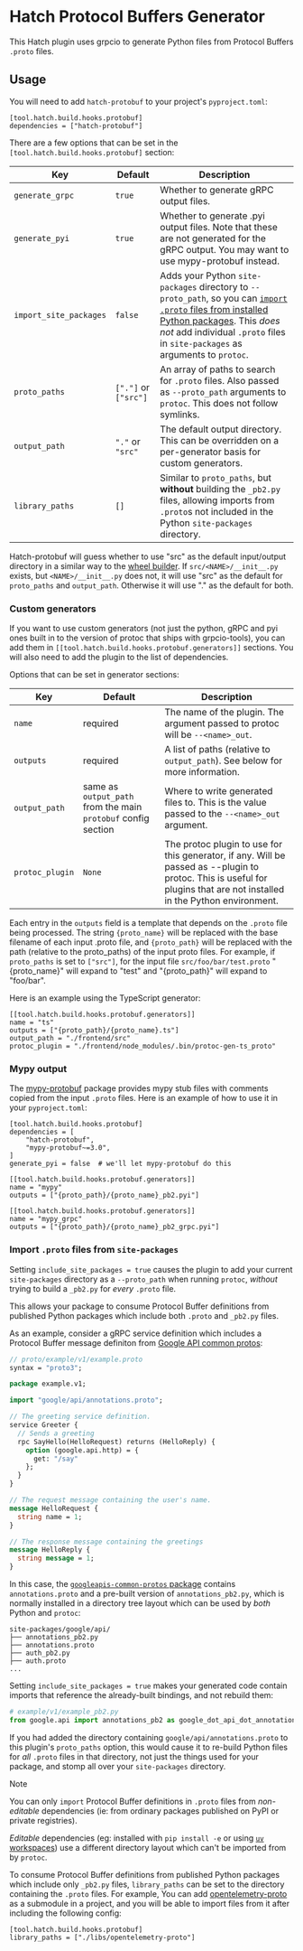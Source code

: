 # Hatch Protocol Buffers Generator

This Hatch plugin uses grpcio to generate Python files from Protocol Buffers `.proto` files.


## Usage

You will need to add `hatch-protobuf` to your project's `pyproject.toml`:

```
[tool.hatch.build.hooks.protobuf]
dependencies = ["hatch-protobuf"]
```

There are a few options that can be set in the `[tool.hatch.build.hooks.protobuf]`
section:

| Key | Default | Description |
| --- | ------- | ----------- |
| `generate_grpc` | `true` | Whether to generate gRPC output files. |
| `generate_pyi` | `true` | Whether to generate .pyi output files. Note that these are not generated for the gRPC output. You may want to use mypy-protobuf instead. |
| `import_site_packages` | `false` | Adds your Python `site-packages` directory to `--proto_path`, so you can [`import` `.proto` files from installed Python packages](#import-proto-files-from-site-packages). This *does not* add individual `.proto` files in `site-packages` as arguments to `protoc`. |
| `proto_paths` | `["."]` or `["src"]` | An array of paths to search for `.proto` files. Also passed as `--proto_path` arguments to `protoc`. This does not follow symlinks. |
| `output_path` | `"."` or `"src"` | The default output directory. This can be overridden on a per-generator basis for custom generators. |
| `library_paths` | `[]` | Similar to `proto_paths`, but **without** building the `_pb2.py` files, allowing imports from `.proto`s not included in the Python `site-packages` directory. |

Hatch-protobuf will guess whether to use "src" as the default input/output directory in
a similar way to the [wheel builder][wheel-builder-defaults]. If
`src/<NAME>/__init__.py` exists, but `<NAME>/__init__.py` does not, it will use "src" as
the default for `proto_paths` and `output_path`. Otherwise it will use "." as the
default for both.

[wheel-builder-defaults]: https://hatch.pypa.io/latest/plugins/builder/wheel/#default-file-selection

### Custom generators

If you want to use custom generators (not just the python, gRPC and pyi ones built in to
the version of protoc that ships with grpcio-tools), you can add them in
`[[tool.hatch.build.hooks.protobuf.generators]]` sections. You will also need to add the
plugin to the list of dependencies.

Options that can be set in generator sections:

| Key | Default | Description |
| --- | ------- | ----------- |
| `name` | required | The name of the plugin. The argument passed to protoc will be `--<name>_out`. |
| `outputs` | required | A list of paths (relative to `output_path`). See below for more information. |
| `output_path` | same as `output_path` from the main `protobuf` config section | Where to write generated files to. This is the value passed to the `--<name>_out` argument. |
| `protoc_plugin` | `None` | The protoc plugin to use for this generator, if any. Will be passed as --plugin to protoc. This is useful for plugins that are not installed in the Python environment. |

Each entry in the `outputs` field is a template that depends on the `.proto` file being
processed. The string `{proto_name}` will be replaced with the base filename of each input .proto
file, and `{proto_path}` will be replaced with the path (relative to the proto_paths) of
the input proto files. For example, if `proto_paths` is set to `["src"]`, for the
input file `src/foo/bar/test.proto` "{proto_name}" will expand to "test" and
"{proto_path}" will expand to "foo/bar".

Here is an example using the TypeScript generator:

```
[[tool.hatch.build.hooks.protobuf.generators]]
name = "ts"
outputs = ["{proto_path}/{proto_name}.ts"]
output_path = "./frontend/src"
protoc_plugin = "./frontend/node_modules/.bin/protoc-gen-ts_proto"
```

### Mypy output

The [mypy-protobuf](https://pypi.org/project/mypy-protobuf/) package provides mypy stub
files with comments copied from the input `.proto` files. Here is an example of how to
use it in your `pyproject.toml`:

```
[tool.hatch.build.hooks.protobuf]
dependencies = [
    "hatch-protobuf",
    "mypy-protobuf~=3.0",
]
generate_pyi = false  # we'll let mypy-protobuf do this

[[tool.hatch.build.hooks.protobuf.generators]]
name = "mypy"
outputs = ["{proto_path}/{proto_name}_pb2.pyi"]

[[tool.hatch.build.hooks.protobuf.generators]]
name = "mypy_grpc"
outputs = ["{proto_path}/{proto_name}_pb2_grpc.pyi"]
```

### Import `.proto` files from `site-packages`

Setting `include_site_packages = true` causes the plugin to add your current
`site-packages` directory as a `--proto_path` when running `protoc`, *without*
trying to build a `_pb2.py` for *every* `.proto` file.

This allows your package to consume Protocol Buffer definitions from published
Python packages which include both `.proto` and `_pb2.py` files.

As an example, consider a gRPC service definition which includes a Protocol
Buffer message definiton from
[Google API common protos](https://github.com/googleapis/googleapis/tree/master/google/api):

```proto
// proto/example/v1/example.proto
syntax = "proto3";

package example.v1;

import "google/api/annotations.proto";

// The greeting service definition.
service Greeter {
  // Sends a greeting
  rpc SayHello(HelloRequest) returns (HelloReply) {
    option (google.api.http) = {
      get: "/say"
    };
  }
}

// The request message containing the user's name.
message HelloRequest {
  string name = 1;
}

// The response message containing the greetings
message HelloReply {
  string message = 1;
}
```

In this case, the
[`googleapis-common-protos` package](https://pypi.org/project/googleapis-common-protos/)
contains `annotations.proto` and a pre-built version of `annotations_pb2.py`,
which is normally installed in a directory tree layout which can be used by
*both* Python and `protoc`:

```
site-packages/google/api/
├── annotations_pb2.py
├── annotations.proto
├── auth_pb2.py
├── auth.proto
...
```

Setting `include_site_packages = true` makes your generated code contain imports
that reference the already-built bindings, and not rebuild them:

```python
# example/v1/example_pb2.py
from google.api import annotations_pb2 as google_dot_api_dot_annotations__pb2
```

If you had added the directory containing `google/api/annotations.proto` to this
plugin's `proto_paths` option, this would cause it to re-build Python files for
*all* `.proto` files in that directory, not just the things used for your
package, and stomp all over your `site-packages` directory.

> [!NOTE]
> You can only `import` Protocol Buffer definitions in `.proto` files from
> *non-editable* dependencies (ie: from ordinary packages published on PyPI or
> private registries).
>
> *Editable* dependencies (eg: installed with `pip install -e` or using
> [`uv` workspaces](https://docs.astral.sh/uv/concepts/projects/dependencies/#editable-dependencies))
> use a different directory layout which can't be imported from by `protoc`.

To consume Protocol Buffer definitions from published Python packages which
include only `_pb2.py` files, `library_paths` can be set to the directory
containing the `.proto` files.
For example, You can add [opentelemetry-proto](https://github.com/open-telemetry/opentelemetry-proto)
as a submodule in a project, and you will be able to import files from it after
including the following config:

```
[tool.hatch.build.hooks.protobuf]
library_paths = ["./libs/opentelemetry-proto"]
```
